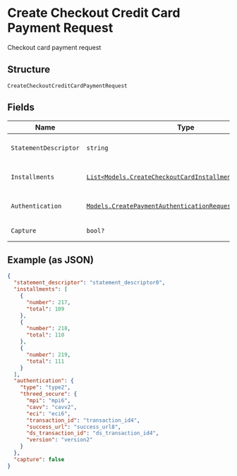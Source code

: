 
# Create Checkout Credit Card Payment Request

Checkout card payment request

## Structure

`CreateCheckoutCreditCardPaymentRequest`

## Fields

| Name | Type | Tags | Description |
|  --- | --- | --- | --- |
| `StatementDescriptor` | `string` | Optional | Card invoice text descriptor |
| `Installments` | [`List<Models.CreateCheckoutCardInstallmentOptionRequest>`](../../doc/models/create-checkout-card-installment-option-request.md) | Optional | Payment installment options |
| `Authentication` | [`Models.CreatePaymentAuthenticationRequest`](../../doc/models/create-payment-authentication-request.md) | Optional | Creates payment authentication |
| `Capture` | `bool?` | Optional | Authorize and capture? |

## Example (as JSON)

```json
{
  "statement_descriptor": "statement_descriptor0",
  "installments": [
    {
      "number": 217,
      "total": 109
    },
    {
      "number": 218,
      "total": 110
    },
    {
      "number": 219,
      "total": 111
    }
  ],
  "authentication": {
    "type": "type2",
    "threed_secure": {
      "mpi": "mpi6",
      "cavv": "cavv2",
      "eci": "eci6",
      "transaction_id": "transaction_id4",
      "success_url": "success_url8",
      "ds_transaction_id": "ds_transaction_id4",
      "version": "version2"
    }
  },
  "capture": false
}
```


